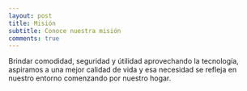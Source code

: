 ```yaml
---
layout: post
title: Misión
subtitle: Conoce nuestra misión
comments: true
---
```


Brindar comodidad, seguridad y útilidad aprovechando la tecnología, aspiramos a una mejor calidad de vida y esa necesidad se refleja en nuestro entorno comenzando por nuestro hogar.


